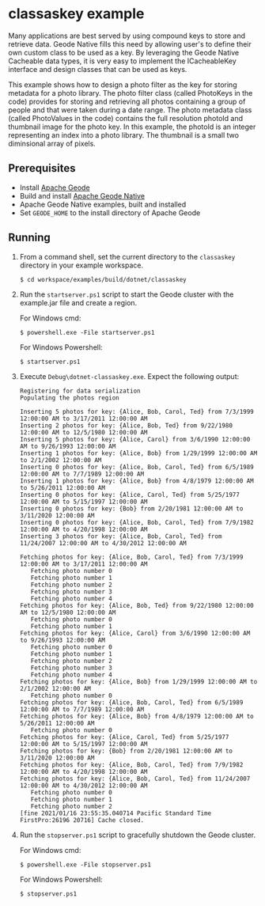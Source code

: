 # classaskey example
Many applications are best served by using compound keys to store and retrieve data. Geode Native fills this need by allowing user's to define their own custom class to be used as a key. By leveraging the Geode Native Cacheable data types, it is very easy to implement the ICacheableKey interface and design classes that can be used as keys.

This example shows how to design a photo filter as the key for storing metadata for a photo library. The photo filter class (called PhotoKeys in the code) provides for storing and retrieving all photos containing a group of people and that were taken during a date range. The photo metadata class (called PhotoValues in the code) contains the full resolution photoId and thumbnail image for the photo key. In this example, the photoId is an integer representing an index into a photo library. The thumbnail is a small two diminsional array of pixels.

## Prerequisites
* Install [Apache Geode](https://geode.apache.org)
* Build and install [Apache Geode Native](https://github.com/apache/geode-native)
* Apache Geode Native examples, built and installed
* Set `GEODE_HOME` to the install directory of Apache Geode

## Running
1. From a command shell, set the current directory to the `classaskey` directory in your example workspace.

    ```console
    $ cd workspace/examples/build/dotnet/classaskey
    ```

1. Run the `startserver.ps1` script to start the Geode cluster with the example.jar file and create a region.

   For Windows cmd:

    ```console
    $ powershell.exe -File startserver.ps1
    ```

   For Windows Powershell:

    ```console
    $ startserver.ps1
    ```

1. Execute `Debug\dotnet-classaskey.exe`. Expect the following output:

    ```console
    Registering for data serialization
    Populating the photos region

    Inserting 5 photos for key: {Alice, Bob, Carol, Ted} from 7/3/1999 12:00:00 AM to 3/17/2011 12:00:00 AM
    Inserting 2 photos for key: {Alice, Bob, Ted} from 9/22/1980 12:00:00 AM to 12/5/1980 12:00:00 AM
    Inserting 5 photos for key: {Alice, Carol} from 3/6/1990 12:00:00 AM to 9/26/1993 12:00:00 AM
    Inserting 1 photos for key: {Alice, Bob} from 1/29/1999 12:00:00 AM to 2/1/2002 12:00:00 AM
    Inserting 0 photos for key: {Alice, Bob, Carol, Ted} from 6/5/1989 12:00:00 AM to 7/7/1989 12:00:00 AM
    Inserting 1 photos for key: {Alice, Bob} from 4/8/1979 12:00:00 AM to 5/26/2011 12:00:00 AM
    Inserting 0 photos for key: {Alice, Carol, Ted} from 5/25/1977 12:00:00 AM to 5/15/1997 12:00:00 AM
    Inserting 0 photos for key: {Bob} from 2/20/1981 12:00:00 AM to 3/11/2020 12:00:00 AM
    Inserting 0 photos for key: {Alice, Bob, Carol, Ted} from 7/9/1982 12:00:00 AM to 4/20/1998 12:00:00 AM
    Inserting 3 photos for key: {Alice, Bob, Carol, Ted} from 11/24/2007 12:00:00 AM to 4/30/2012 12:00:00 AM

    Fetching photos for key: {Alice, Bob, Carol, Ted} from 7/3/1999 12:00:00 AM to 3/17/2011 12:00:00 AM
       Fetching photo number 0
       Fetching photo number 1
       Fetching photo number 2
       Fetching photo number 3
       Fetching photo number 4
    Fetching photos for key: {Alice, Bob, Ted} from 9/22/1980 12:00:00 AM to 12/5/1980 12:00:00 AM
       Fetching photo number 0
       Fetching photo number 1
    Fetching photos for key: {Alice, Carol} from 3/6/1990 12:00:00 AM to 9/26/1993 12:00:00 AM
       Fetching photo number 0
       Fetching photo number 1
       Fetching photo number 2
       Fetching photo number 3
       Fetching photo number 4
    Fetching photos for key: {Alice, Bob} from 1/29/1999 12:00:00 AM to 2/1/2002 12:00:00 AM
       Fetching photo number 0
    Fetching photos for key: {Alice, Bob, Carol, Ted} from 6/5/1989 12:00:00 AM to 7/7/1989 12:00:00 AM
    Fetching photos for key: {Alice, Bob} from 4/8/1979 12:00:00 AM to 5/26/2011 12:00:00 AM
       Fetching photo number 0
    Fetching photos for key: {Alice, Carol, Ted} from 5/25/1977 12:00:00 AM to 5/15/1997 12:00:00 AM
    Fetching photos for key: {Bob} from 2/20/1981 12:00:00 AM to 3/11/2020 12:00:00 AM
    Fetching photos for key: {Alice, Bob, Carol, Ted} from 7/9/1982 12:00:00 AM to 4/20/1998 12:00:00 AM
    Fetching photos for key: {Alice, Bob, Carol, Ted} from 11/24/2007 12:00:00 AM to 4/30/2012 12:00:00 AM
       Fetching photo number 0
       Fetching photo number 1
       Fetching photo number 2
    [fine 2021/01/16 23:55:35.040714 Pacific Standard Time FirstPro:26196 20716] Cache closed.
    ```
    
1. Run the `stopserver.ps1` script to gracefully shutdown the Geode cluster.

   For Windows cmd:

    ```console
    $ powershell.exe -File stopserver.ps1
    ```

   For Windows Powershell:

    ```console
    $ stopserver.ps1
    ```
